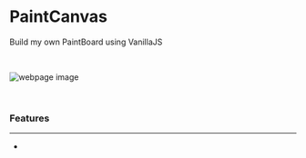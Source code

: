# PaintCanvas

Build my own PaintBoard using VanillaJS

<br>

![webpage image](./README.assets/image-20210227153801208.png)

<br>

### Features

---



- 

<br>